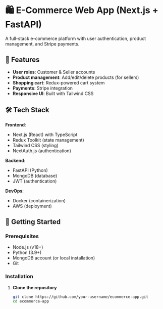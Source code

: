 # 🛍️ E-Commerce Web App (Next.js + FastAPI)

A full-stack e-commerce platform with user authentication, product management, and Stripe payments.

## 🌟 Features

- **User roles**: Customer & Seller accounts
- **Product management**: Add/edit/delete products (for sellers)
- **Shopping cart**: Redux-powered cart system
- **Payments**: Stripe integration
- **Responsive UI**: Built with Tailwind CSS

## 🛠️ Tech Stack

**Frontend**:
- Next.js (React) with TypeScript
- Redux Toolkit (state management)
- Tailwind CSS (styling)
- NextAuth.js (authentication)

**Backend**:
- FastAPI (Python)
- MongoDB (database)
- JWT (authentication)

**DevOps**:
- Docker (containerization)
- AWS (deployment)

## 🚀 Getting Started

### Prerequisites

- Node.js (v18+)
- Python (3.9+)
- MongoDB account (or local installation)
- Git

### Installation

1. **Clone the repository**
   ```bash
   git clone https://github.com/your-username/ecommerce-app.git
   cd ecommerce-app
